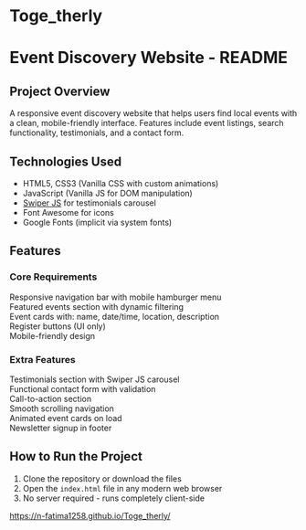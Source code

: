 # Toge_therly
# Event Discovery Website - README

## Project Overview
A responsive event discovery website that helps users find local events with a clean, mobile-friendly interface. Features include event listings, search functionality, testimonials, and a contact form.

## Technologies Used
 
  - HTML5, CSS3 (Vanilla CSS with custom animations)
  - JavaScript (Vanilla JS for DOM manipulation)
  - [Swiper JS](https://swiperjs.com/) for testimonials carousel
  - Font Awesome for icons
  - Google Fonts (implicit via system fonts)

##  Features
### Core Requirements
 Responsive navigation bar with mobile hamburger menu  
 Featured events section with dynamic filtering  
 Event cards with: name, date/time, location, description  
 Register buttons (UI only)  
 Mobile-friendly design  

### Extra Features
 Testimonials section with Swiper JS carousel  
 Functional contact form with validation  
 Call-to-action section  
 Smooth scrolling navigation  
 Animated event cards on load  
 Newsletter signup in footer  
 
##  How to Run the Project
1. Clone the repository or download the files
2. Open the `index.html` file in any modern web browser
3. No server required - runs completely client-side

https://n-fatima1258.github.io/Toge_therly/

